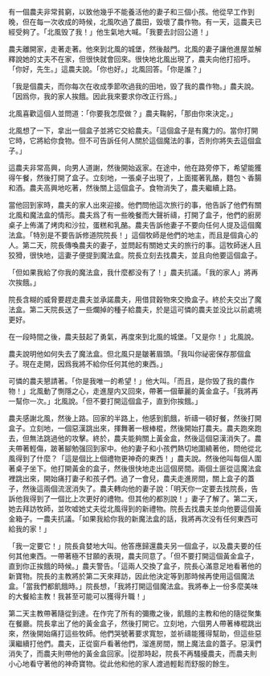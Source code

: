有一個農夫非常貧窮，以致他幾乎不能養活他的妻子和三個小孩。他從早工作到晚，但在每一次收成的時候，北風吹過了農田，毁壞了農作物。有一天，這農夫已經受夠了。「北風毁了我！」他生氣地大喊。「我要去討回公道！」

農夫離開家，走著走著。他來到北風的城堡，然後敲門。北風的妻子讓他進屋並解釋說她的丈夫不在家，但很快就會回來。很快地北風出現了，農夫向他打招呼。「你好，先生。」這農夫說。「你也好。」北風回答。「你是誰？」

「我是個農夫，而你每次在收成季節吹過我的田地，毁了我的農作物。」農夫說。「因爲你，我的家人挨餓。因此我來要求你改正行爲。」

北風喜歡這個人並問道：「你要我怎麼做？」農夫鞠躬，「那由你來決定。」

北風想了一下，拿出一個盒子並將它交給農夫。「這個盒子是有魔力的。當你打開它時，它將給你食物。但不可告訴任何人關於這個魔法的事，否則你將失去這個盒子。」

這農夫非常高興，向男人道謝，然後開始返家。在途中，他在路旁停下，希望能獲得午餐，然後打開了盒子。立刻地，一張桌子出現了，上面擺著乳酪，麵包丶香腸和酒。農夫高興地吃著，然後關上這個盒子。食物消失了，農夫繼續上路。

當他回到家時，農夫的家人出來迎接。他們問他這次旅行的事，他告訴了他們有關北風和魔法盒的情形。農夫爲了有一些晚餐而大聲祈禱，打開了盒子，他們的廚房桌子上佈滿了烤肉和沙拉，蛋糕和乳酪。農夫告訴他妻子不要向任何人提及這個魔法盒。「特別是不要告訴修道院院長！」這個牧師是他們的地主，而且是個貪心的人。第二天，院長傳喚農夫的妻子，並問起有關她丈夫的旅行的事。這牧師迷人且狡猾，很快地，這妻子便提到魔法盒。院長立刻去找農夫，並且向他要這個盒子。

「但如果我給了你我的魔法盒，我什麼都没有了！」農夫抗議。「我的家人」將再次挨餓。」

院長含糊的威脅要趕走農夫並承諾農夫，用借貸穀物來交換盒子。終於夫交出了魔法盒。第二天院長送了一些爛掉的種子給農夫，於是這可憐的農夫並没比以前處境更好。 

在一段時間之後，農夫鼓起了勇氣，再度來到北風的城堡。「又是你！」北風說。

農夫說明他如何失去了魔法盒。但北風只是皺著眉頭。「我叫你祕密保存那個盒子。現在走開，因爲我將不給你任何其他的東西。」

可憐的農夫懇請著。「你是我唯一的希望！」他大叫。「而且，是你毁了我的農作物！」北風動了惻隱之心，走進屋内又回來，帶著一個華麗的黃金盒子。「我將再一幫你一次。」北風說。「但不要打開這個盒子，直到你挨餓。」

農夫感謝北風，然後上路。回家的半路上，他感到飢餓，祈禱一頓好餐，然後打開盒子。立刻地，一個惡漢跳出來，揮舞著一根棒棍，然後開始打農夫。農夫跑來跑去，但無法跳過他的攻擊。終於，農夫能夠關上黃金盒，然後這個惡漢消失了。農夫帶著輕傷，跛著腳勉强回到家中。他的妻子和小孩們熱切地圍繞著他，問他從北風得到了什麼？「這是個比上個禮物更神奇的東西！」農夫說。然後他叫每個人圍著桌子坐下。他打開黃金的盒子，然後很快地走出這個房間。兩個土匪從這魔法盒裡跳出來，開始痛打妻子和孩子們。過了一會兒，農夫走進房間，關上盒子的蓋子，然後這兩個流泯消失了。農夫轉向他的妻子說：「明天你一定要去找院長，告訴他我得到了一個比上次更好的禮物。但其他的都別說！」妻子了解了。第二天，她去拜訪牧師，並吹嘘她丈夫從北風得到的新禮物。院長去找農夫並向他要這個黃金箱子。一農夫抗議。「如果我給你我的新魔法盒的話，我將再次没有任何東西可給我的家！」

「我一定要它！」院長貪婪地大叫。他答應歸還農夫另一個盒子，以及農夫要的任何其他東西。一帶著極不甘願的表現，農夫同意了。「但不要打開這個黃金盒子，直到你正挨餓的時候。」農夫警告。「這兩人交換了盒子，院長心滿意足地看著他的新寶物。院長的主教將於第二天來拜訪，因此他決定等到那時候再使用這個魔法盒。「當我們都飢餓時。」院長想，「我將打開這個魔法盒。我將奉上一份多麼美味的大餐給主教！我甚至可能可以獲得升職！」

第二天主教帶著隨從到達。在作完了所有的彌撒之後，飢餓的主教和他的隨從聚集在餐廳。院長拿出了他的黃金盒子，然後打開它。立刻地，六個男人帶著棒棍跳出來，然後開始痛打這些牧師。他們哭號著要求寬恕，並祈禱能獲得幫助，但這些惡漢繼續打他們。農夫，正從窗戶看著他們，溜進房間，關上魔法盒的蓋子。惡漢們消失了，而農夫則帶他的黃金盒回家。|從那時起，院長不再騷擾農夫，而農夫則小心地看守著他的神奇寶物。從此他和他的家人渡過輕鬆而舒服的餘生。
